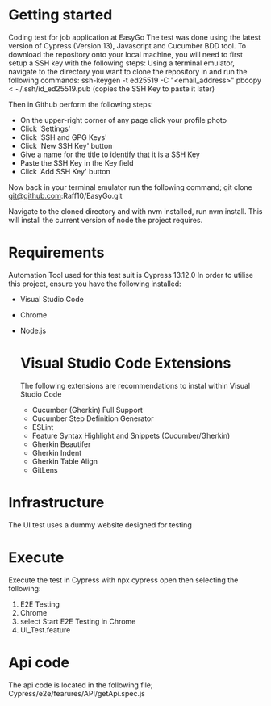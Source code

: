 # Getting started
Coding test for job application at EasyGo
The test was done using the latest version of Cypress (Version 13), Javascript and Cucumber BDD tool.
To download the repository onto your local machine, you will need to first setup a SSH key with the following steps:
Using a terminal emulator, navigate to the directory you want to clone the repository in and run the following commands:
ssh-keygen -t ed25519 -C "<email_address>"
pbcopy < ~/.ssh/id_ed25519.pub (copies the SSH Key to paste it later)

Then in Github perform the following steps:
- On the upper-right corner of any page click your profile photo 
- Click 'Settings'
- Click 'SSH and GPG Keys'
- Click 'New SSH Key' button
- Give a name for the title to identify that it is a SSH Key
- Paste the SSH Key in the Key field
- Click 'Add SSH Key' button

Now back in your terminal emulator run the following command; git clone git@github.com:Raff10/EasyGo.git

Navigate to the cloned directory and with nvm installed, run nvm install. This will install the current version of node the project requires.

# Requirements
Automation Tool used for this test suit is Cypress 13.12.0
In order to utilise this project, ensure you have the following installed:
- Visual Studio Code
- Chrome
- Node.js

  # Visual Studio Code Extensions
  The following extensions are recommendations to instal within Visual Studio Code
  - Cucumber (Gherkin) Full Support
  - Cucumber Step Definition Generator
  - ESLint
  - Feature Syntax Highlight and Snippets (Cucumber/Gherkin)
  - Gherkin Beautifer
  - Gherkin Indent
  - Gherkin Table Align
  - GitLens

# Infrastructure
The UI test uses a dummy website designed for testing

# Execute
Execute the test in Cypress with npx cypress open then selecting the following:
1) E2E Testing
2) Chrome
3) select Start E2E Testing in Chrome
4) UI_Test.feature

# Api code
The api code is located in the following file; Cypress/e2e/fearures/API/getApi.spec.js

